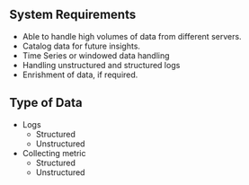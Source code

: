 ## System Requirements
- Able to handle high volumes of data from different servers.
- Catalog data for future insights.
- Time Series or windowed data handling
- Handling unstructured and structured logs
- Enrishment of data, if required.
 
## Type of Data
- Logs
    - Structured
    - Unstructured
- Collecting metric
    - Structured
    - Unstructured
